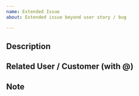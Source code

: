 ```yaml
---
name: Extended Issue
about: Extended issue beyond user story / bug

---
```


<!--- please add summation at Title above. --->

## Description

## Related User / Customer (with @)

## Note
